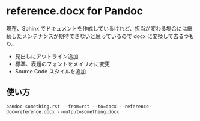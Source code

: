 # reference.docx for Pandoc

現在、Sphinx でドキュメントを作成しているけれど、担当が変わる場合には継続したメンテナンスが期待できないと思っているので docx に変換して去るつもり。

- 見出しにアウトライン追加
- 標準、表題のフォントをメイリオに変更
- Source Code スタイルを追加

## 使い方

```
pandoc something.rst --from=rst --to=docx --reference-doc=reference.docx --output=something.docx
```

